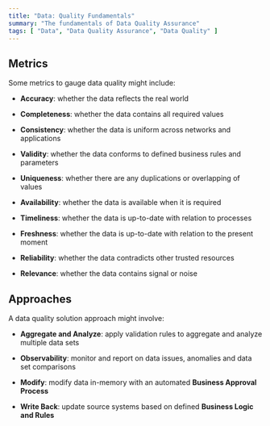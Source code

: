 ```yaml
---
title: "Data: Quality Fundamentals"
summary: "The fundamentals of Data Quality Assurance"
tags: [ "Data", "Data Quality Assurance", "Data Quality" ]
---
```


## Metrics

Some metrics to gauge data quality might include:

- __Accuracy__: whether the data reflects the real world

- __Completeness__:  whether the data contains all required values

- __Consistency__: whether the data is uniform across networks and applications

- __Validity__: whether the data conforms to defined business rules and parameters

- __Uniqueness__: whether there are any duplications or overlapping of values

- __Availability__: whether the data is available when it is required

- __Timeliness__: whether the data is up-to-date with relation to processes

- __Freshness__: whether the data is up-to-date with relation to the present moment

- __Reliability__: whether the data contradicts other trusted resources

- __Relevance__: whether the data contains signal or noise


## Approaches

A data quality solution approach might involve:

- __Aggregate and Analyze__: apply validation rules to aggregate and analyze multiple data sets

- __Observability__: monitor and report on data issues, anomalies and data set comparisons

- __Modify__: modify data in-memory with an automated __Business Approval Process__

- __Write Back__: update source systems based on defined __Business Logic and Rules__


